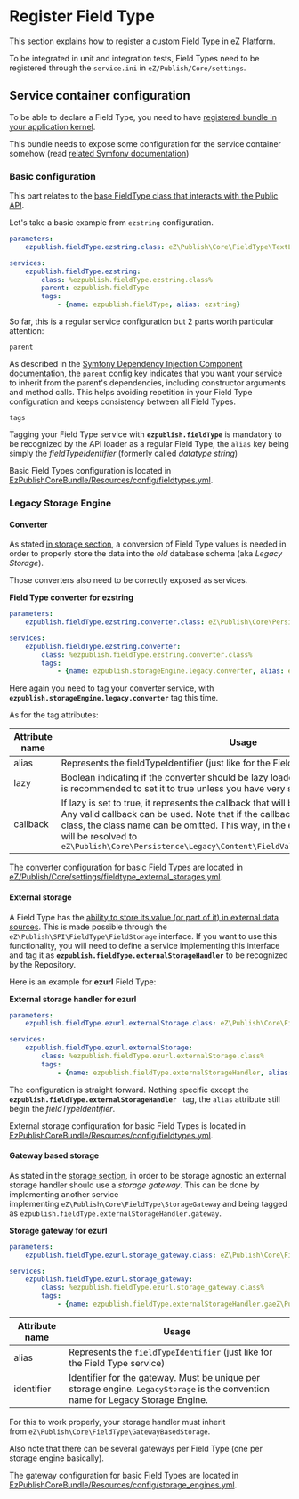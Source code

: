 # Register Field Type

This section explains how to register a custom Field Type in eZ Platform.

To be integrated in unit and integration tests, Field Types need to be registered through the `service.ini` in `eZ/Publish/Core/settings`.

## Service container configuration

To be able to declare a Field Type, you need to have [registered bundle in your application kernel](https://symfony.com/doc/2.8/bundles.html).

This bundle needs to expose some configuration for the service container somehow (read [related Symfony documentation](https://symfony.com/doc/master/service_container/import.html))

### Basic configuration

This part relates to the [base FieldType class that interacts with the Public API](field_type_public.md).

Let's take a basic example from `ezstring` configuration.

``` yaml
parameters:
    ezpublish.fieldType.ezstring.class: eZ\Publish\Core\FieldType\TextLine\Type

services:
    ezpublish.fieldType.ezstring:
        class: %ezpublish.fieldType.ezstring.class%
        parent: ezpublish.fieldType
        tags:
            - {name: ezpublish.fieldType, alias: ezstring}
```

So far, this is a regular service configuration but 2 parts worth particular attention:

`parent`

As described in the [Symfony Dependency Injection Component documentation](http://symfony.com/doc/master/components/dependency_injection/parentservices.html), the `parent` config key indicates that you want your service to inherit from the parent's dependencies, including constructor arguments and method calls. This helps avoiding repetition in your Field Type configuration and keeps consistency between all Field Types.

`tags`

Tagging your Field Type service with **`ezpublish.fieldType`** is mandatory to be recognized by the API loader as a regular Field Type, the `alias` key being simply the *fieldTypeIdentifier* (formerly called *datatype string*)

Basic Field Types configuration is located in [EzPublishCoreBundle/Resources/config/fieldtypes.yml](https://github.com/ezsystems/ezpublish-kernel/blob/master/eZ/Publish/Core/settings/fieldtypes.yml).

### Legacy Storage Engine

#### Converter

As stated [in storage section](field_type_storage.md#legacy-storage-conversion), a conversion of Field Type values is needed in order to properly store the data into the *old* database schema (aka *Legacy Storage*).

Those converters also need to be correctly exposed as services.

**Field Type converter for ezstring**

``` yaml
parameters:
    ezpublish.fieldType.ezstring.converter.class: eZ\Publish\Core\Persistence\Legacy\Content\FieldValue\Converter\TextLine

services:
    ezpublish.fieldType.ezstring.converter:
        class: %ezpublish.fieldType.ezstring.converter.class%
        tags:
            - {name: ezpublish.storageEngine.legacy.converter, alias: ezstring, lazy: true, callback: ::create}
```

Here again you need to tag your converter service, with **`ezpublish.storageEngine.legacy.converter`** tag this time.

As for the tag attributes:

| Attribute name | Usage |
|----------------|-------|
| alias | Represents the fieldTypeIdentifier (just like for the Field Type service). |
| lazy | Boolean indicating if the converter should be lazy loaded or not. Performance wise, it is recommended to set it to true unless you have very specific reasons. |
| callback | If lazy is set to true, it represents the callback that will be called to build the converter. Any valid callback can be used. Note that if the callback is defined in the converter class, the class name can be omitted. This way, in the example above, the full callback will be resolved to `eZ\Publish\Core\Persistence\Legacy\Content\FieldValue\Converter\TextLine::create` |

The converter configuration for basic Field Types are located in [eZ/Publish/Core/settings/fieldtype\_external\_storages.yml](https://github.com/ezsystems/ezpublish-kernel/blob/master/eZ/Publish/Core/settings/fieldtype_external_storages.yml).

#### External storage

A Field Type has the [ability to store its value (or part of it) in external data sources](field_type_storage.md#storing-external-data). This is made possible through the `eZ\Publish\SPI\FieldType\FieldStorage` interface. If you want to use this functionality, you will need to define a service implementing this interface and tag it as **`ezpublish.fieldType.externalStorageHandler`** to be recognized by the Repository.

Here is an example for **ezurl** Field Type:

**External storage handler for ezurl**

``` yaml
parameters:
    ezpublish.fieldType.ezurl.externalStorage.class: eZ\Publish\Core\FieldType\Url\UrlStorage

services:
    ezpublish.fieldType.ezurl.externalStorage:
        class: %ezpublish.fieldType.ezurl.externalStorage.class%
        tags:
            - {name: ezpublish.fieldType.externalStorageHandler, alias: ezurl}
```

The configuration is straight forward. Nothing specific except the **`ezpublish.fieldType.externalStorageHandler `** tag, the `alias` attribute still begin the *fieldTypeIdentifier*.

External storage configuration for basic Field Types is located in [EzPublishCoreBundle/Resources/config/fieldtypes.yml](https://github.com/ezsystems/ezpublish-kernel/blob/master/eZ/Publish/Core/settings/fieldtypes.yml).

#### Gateway based storage

As stated in the [storage section](field_type_storage.md#gateway-based-storage), in order to be storage agnostic an external storage handler should use a *storage gateway*. This can be done by implementing another service implementing `eZ\Publish\Core\FieldType\StorageGateway` and being tagged as `ezpublish.fieldType.externalStorageHandler.gateway`.

**Storage gateway for ezurl**

``` yaml
parameters:
    ezpublish.fieldType.ezurl.storage_gateway.class: eZ\Publish\Core\FieldType\Url\UrlStorage\Gateway\LegacyStorage

services:
    ezpublish.fieldType.ezurl.storage_gateway:
        class: %ezpublish.fieldType.ezurl.storage_gateway.class%
        tags:
            - {name: ezpublish.fieldType.externalStorageHandler.gaeZ\Publish\SPI\Search\FieldTypeteway, alias: ezurl, identifier: LegacyStorage}
```

| Attribute name | Usage |
|----------------|-------|
| alias | Represents the `fieldTypeIdentifier` (just like for the Field Type service) |
| identifier | Identifier for the gateway. Must be unique per storage engine. `LegacyStorage` is the convention name for Legacy Storage Engine. |

For this to work properly, your storage handler must inherit from `eZ\Publish\Core\FieldType\GatewayBasedStorage`.

Also note that there can be several gateways per Field Type (one per storage engine basically).

The gateway configuration for basic Field Types are located in [EzPublishCoreBundle/Resources/config/storage\_engines.yml](https://github.com/ezsystems/ezpublish-kernel/blob/master/eZ/Bundle/EzPublishCoreBundle/Resources/config/storage_engines.yml).
